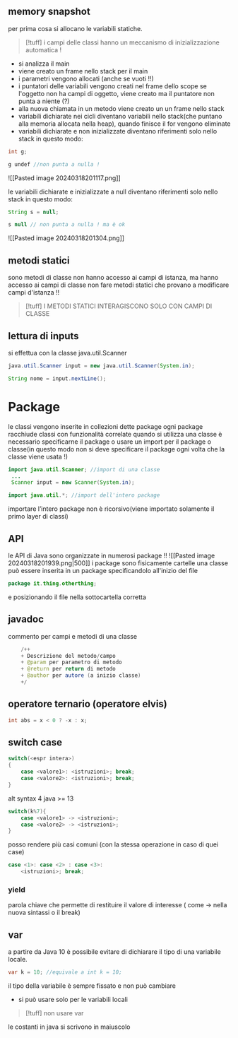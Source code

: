 ## memory snapshot
per prima cosa si allocano le variabili statiche.
>[!tuff] i campi delle classi hanno un meccanismo di inizializzazione automatica !

- si analizza il main
- viene creato un frame nello stack per il main
- i parametri vengono allocati (anche se vuoti !!)
- i puntatori delle variabili vengono creati nel frame dello scope se l'oggetto non ha campi di oggetto, viene creato ma il puntatore non punta a niente (?)
- alla nuova chiamata in un metodo viene creato un un frame nello stack
- variabili dichiarate nei cicli diventano variabili nello stack(che puntano alla memoria allocata nella heap), quando finisce il for vengono eliminate
- variabili dichiarate e non inizializzate diventano riferimenti solo nello stack in questo modo:
```java
int g;

g undef //non punta a nulla !
```
![[Pasted image 20240318201117.png]]

le variabili dichiarate e inizializzate a null diventano riferimenti solo nello stack in questo modo:
```java
String s = null;

s null // non punta a nulla ! ma è ok
```
![[Pasted image 20240318201304.png]]

## metodi statici
sono metodi di classe
non hanno accesso ai campi di istanza, ma hanno accesso ai campi di classe non fare metodi statici che provano a modificare campi d'istanza !!
>[!tuff] I METODI STATICI INTERAGISCONO SOLO CON CAMPI DI CLASSE

## lettura di inputs
si effettua con la classe java.util.Scanner
```java
java.util.Scanner input = new java.util.Scanner(System.in);

String nome = input.nextLine();
```

# Package
le classi vengono inserite in collezioni dette package
ogni package racchiude classi con funzionalità correlate
quando si utilizza una classe è necessario specificarne il package o usare un import per il package o classe(in questo modo non si deve specificare il package ogni volta che la classe viene usata !)
```java
import java.util.Scanner; //import di una classe
 ...
 Scanner input = new Scanner(System.in);

import java.util.*; //import dell'intero package 
```
importare l’intero package non è ricorsivo(viene importato solamente il primo layer di classi)
## API
le API di Java sono organizzate in numerosi package !!
![[Pasted image 20240318201939.png|500]]
i package sono fisicamente cartelle
una classe può essere inserita in un package specificandolo all'inizio del file 
```java
package it.thing.otherthing;
```
e posizionando il file nella sottocartella corretta

## javadoc 
commento per campi e metodi di una classe
```java
	/++
	+ Descrizione del metodo/campo
	+ @param per parametro di metodo
	+ @return per return di metodo
	+ @author per autore (a inizio classe)
	+/
```

## operatore ternario (operatore elvis)
```java
int abs = x < 0 ? -x : x;
```

## switch case
```java
switch(<espr intera>)
{
	case <valore1>: <istruzioni>; break;
	case <valore2>: <istruzioni>; break;
}
```

alt syntax 4 java >= 13
```java
switch(k%7){
	case <valore1> -> <istruzioni>;
	case <valore2> -> <istruzioni>;
}
```
posso rendere più casi comuni (con la stessa operazione in caso di quei case)
```java
case <1>: case <2> : case <3>:
	<istruzioni>; break;
```

### yield
parola chiave che permette di restituire il valore di interesse ( come -> nella nuova sintassi o il break)
## var 
a partire da Java 10 è possibile evitare di dichiarare il tipo di una variabile locale.
```java
var k = 10; //equivale a int k = 10;
```
il tipo della variabile è sempre fissato e non può cambiare
- si può usare solo per le variabili locali 
>[!tuff] non usare var

le costanti in java si scrivono in maiuscolo

